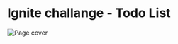 # Ignite challange - Todo List

![Page cover](https://github.com/eriksongoncalves/ignite-mobile-challenge-todolist/blob/master/screenshot.jpg?raw=true)
